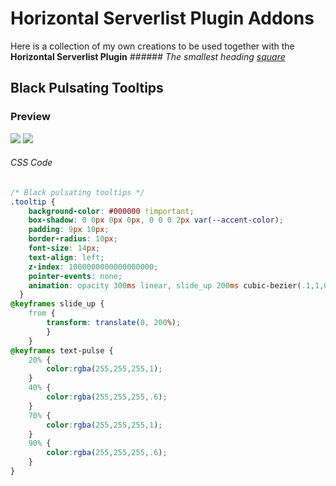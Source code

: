 # Horizontal Serverlist Plugin Addons
Here is a collection of my own creations to be used together with the **Horizontal Serverlist Plugin** *###### The smallest heading [square](https://github.com/Inve1951)*


## Black Pulsating Tooltips

### Preview
![](https://vgy.me/666ivb.gif) ![](https://vgy.me/htnABi.gif)
###### CSS Code
```css
/* Black pulsating tooltips */
.tooltip {
    background-color: #000000 !important;
    box-shadow: 0 0px 0px 0px, 0 0 0 2px var(--accent-color);
    padding: 9px 10px;
    border-radius: 10px;
    font-size: 14px;
    text-align: left;
    z-index: 1000000000000000000;
    pointer-events: none;
    animation: opacity 300ms linear, slide_up 200ms cubic-bezier(.1,1,0,1), text-pulse 2s ease infinite;
  }
@keyframes slide_up {
    from {
        transform: translate(0, 200%);
        }
    }
@keyframes text-pulse {
    20% {
        color:rgba(255,255,255,1);
    }
    40% {
        color:rgba(255,255,255,.6);
    }
    70% {
        color:rgba(255,255,255,1);
    }
    90% {
        color:rgba(255,255,255,.6);
    }
}
```
